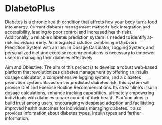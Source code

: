 # DIabetoPlus
Diabetes is a chronic health condition that affects how your body turns food into energy. 
Current diabetes management methods lack integration and accessibility, leading to poor control and increased health risks. Additionally, a reliable diabetes prediction system is needed to identify at-risk individuals early. An integrated solution combining a Diabetes Prediction System with an Insulin Dosage Calculator, Logging System, and personalized diet and exercise recommendations is necessary to empower users in managing their diabetes effectively

Aim and Objective:
The aim of this project is to develop a robust web-based platform that revolutionizes diabetes management by offering an insulin dosage calculator, a comprehensive logging system, and a diabetes prediction system. Based on the predicted diabetes risk, this system will provide Diet and Exercise Routine Recommendations. Its streamline’s insulin dosage calculations, enhance tracking capabilities. ultimately empowering individuals with diabetes to take control of their health. Platform aims to build trust among users, encouraging widespread adoption and facilitating improved health outcomes for individuals managing diabetes.
It also provides information about diabetes types, insulin types and further information.

 
